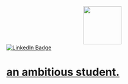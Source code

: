 <div id="header" align="center">
  <img src="https://media.giphy.com/media/k0ijJhqrUP4T2EvmJ1/giphy.gif" width="100"/>
 </div>
<div id="badges">
  <a href="https://www.linkedin.com/in/kyu-ree-shim-277211205/">
  <img src="https://img.shields.io/badge/LinkedIn-blue?style=for-the-badge&logo=linkedin&logoColor=white" alt="LinkedIn Badge"/>
 </div>
  
<h1>
  an ambitious student.
</h1>
